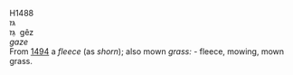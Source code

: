 <body>
  <p>H1488<br>  גּז  <br> גֵּז  ‎  gêz  <br><i>gaze </i><br>From <a href="h1494.htm">1494</a>  a <i>fleece</i> (as <i>shorn</i>); also mown <i>grass: - </i>fleece, mowing, mown grass.<br></p>
 </body>